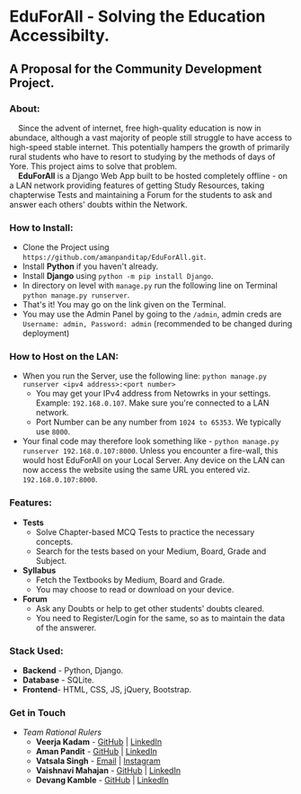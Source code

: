 # EduForAll - Solving the Education Accessibilty.
## A Proposal for the Community Development Project.

### About:
&nbsp;&nbsp;&nbsp;&nbsp;Since the advent of internet, free high-quality education is now in abundace, although a vast majority of people still struggle to have access to high-speed stable internet. This potentially hampers the growth of primarily rural students who have to resort to studying by the methods of days of Yore. This project aims to solve that problem.<br>
&nbsp;&nbsp;&nbsp;&nbsp;**EduForAll** is a Django Web App built to be hosted completely offline - on a LAN network providing features of getting Study Resources, taking chapterwise Tests and maintaining a Forum for the students to ask and answer each others' doubts within the Network.

### How to Install:
- Clone the Project using `https://github.com/amanpanditap/EduForAll.git`.
- Install **Python** if you haven't already.
- Install **Django** using  `python -m pip install Django`.
- In directory on level with `manage.py` run the following line on Terminal `python manage.py runserver`.
- That's it! You may go on the link given on the Terminal.
- You may use the Admin Panel by going to the `/admin`, admin creds are `Username: admin, Password: admin` (recommended to be changed during deployment)

### How to Host on the LAN:
- When you run the Server, use the following line: `python manage.py runserver <ipv4 address>:<port number>`
  - You may get your IPv4 address from Netowrks in your settings. Example: `192.168.0.107`. Make sure you're connected to a LAN network.
  - Port Number can be any number from `1024 to 65353`. We typically use `8000`.
- Your final code may therefore look something like - `python manage.py runserver 192.168.0.107:8000`. Unless you encounter a fire-wall, this would host EduForAll on your Local Server. Any device on the LAN can now access the website using the same URL you entered viz. `192.168.0.107:8000`.

### Features:
- **Tests**
  - Solve Chapter-based MCQ Tests to practice the necessary concepts.
  - Search for the tests based on your Medium, Board, Grade and Subject.
- **Syllabus**
  - Fetch the Textbooks by Medium, Board and Grade.
  - You may choose to read or download on your device.
- **Forum**
  - Ask any Doubts or help to get other students' doubts cleared.
  - You need to Register/Login for the same, so as to maintain the data of the answerer.

### Stack Used:
- **Backend** - Python, Django.
- **Database** - SQLite.
- **Frontend**- HTML, CSS, JS, jQuery, Bootstrap.

### Get in Touch
- *Team Rational Rulers*
  - **Veerja Kadam** - <a href="https://github.com/veerja-kadam">GitHub</a> | <a href="https://www.linkedin.com/in/veerja-kadam-ba23a316a/">LinkedIn</a>
  - **Aman Pandit** - <a href="https://github.com/amanpanditap">GitHub</a> | <a href="https://www.linkedin.com/in/amanpanditwce/">LinkedIn</a>
  - **Vatsala Singh** - <a href="mailto:@Vatsalasingh2212@gmail.com">Email</a> | <a href="https://www.instagram.com/tempest_steel_vatsala/">Instagram</a>
  - **Vaishnavi Mahajan** - <a href="https://github.com/VaishnaviM411">GitHub</a> | <a href="https://www.linkedin.com/in/vaishnavi-mahajan-a191121a5/">LinkedIn</a>
  - **Devang Kamble** - <a href="https://github.com/rising-entropy">GitHub</a> | <a href="https://www.linkedin.com/in/devang-kamble/">LinkedIn</a>
